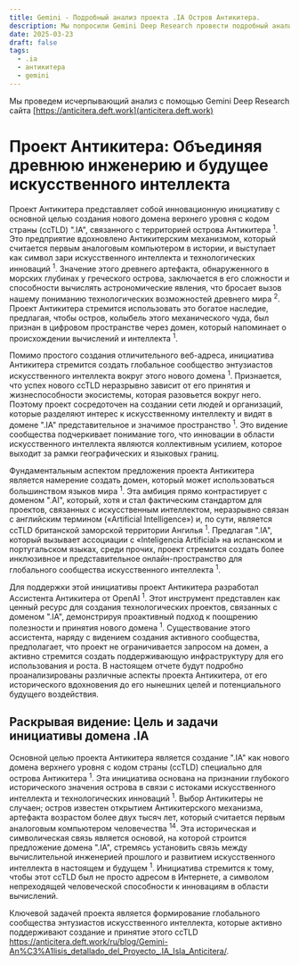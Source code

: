 ```yaml
---
title: Gemini - Подробный анализ проекта .IA Остров Антикитера.
description: Мы попросили Gemini Deep Research провести подробный анализ проекта .IA Остров Антикитера.
date: 2025-03-23
draft: false
tags:
  - .ia
  - антикитера
  - gemini
---
```


Мы проведем исчерпывающий анализ с помощью Gemini Deep Research сайта [https://anticitera.deft.work](anticitera.deft.work)

# **Проект Антикитера: Объединяя древнюю инженерию и будущее искусственного интеллекта**

Проект Антикитера представляет собой инновационную инициативу с основной целью создания нового домена верхнего уровня с кодом страны (ccTLD) ".IA", связанного с территорией острова Антикитера <sup>1</sup>. Это предприятие вдохновлено Антикитерским механизмом, который считается первым аналоговым компьютером в истории, и выступает как символ зари искусственного интеллекта и технологических инноваций <sup>1</sup>. Значение этого древнего артефакта, обнаруженного в морских глубинах у греческого острова, заключается в его сложности и способности вычислять астрономические явления, что бросает вызов нашему пониманию технологических возможностей древнего мира <sup>2</sup>. Проект Антикитера стремится использовать это богатое наследие, предлагая, чтобы остров, колыбель этого механического чуда, был признан в цифровом пространстве через домен, который напоминает о происхождении вычислений и интеллекта <sup>1</sup>.

Помимо простого создания отличительного веб-адреса, инициатива Антикитера стремится создать глобальное сообщество энтузиастов искусственного интеллекта вокруг этого нового домена <sup>1</sup>. Признается, что успех нового ccTLD неразрывно зависит от его принятия и жизнеспособности экосистемы, которая разовьется вокруг него. Поэтому проект сосредоточен на создании сети людей и организаций, которые разделяют интерес к искусственному интеллекту и видят в домене ".IA" представительное и значимое пространство <sup>1</sup>. Это видение сообщества подчеркивает понимание того, что инновации в области искусственного интеллекта являются коллективным усилием, которое выходит за рамки географических и языковых границ.

Фундаментальным аспектом предложения проекта Антикитера является намерение создать домен, который может использоваться большинством языков мира <sup>1</sup>. Эта амбиция прямо контрастирует с доменом ".AI", который, хотя и стал фактическим стандартом для проектов, связанных с искусственным интеллектом, неразрывно связан с английским термином («Artificial Intelligence») и, по сути, является ccTLD британской заморской территории Ангилья <sup>1</sup>. Предлагая ".IA", который вызывает ассоциации с «Inteligencia Artificial» на испанском и португальском языках, среди прочих, проект стремится создать более инклюзивное и представительное онлайн-пространство для глобального сообщества искусственного интеллекта <sup>1</sup>.

Для поддержки этой инициативы проект Антикитера разработал Ассистента Антикитера от OpenAI <sup>1</sup>. Этот инструмент представлен как ценный ресурс для создания технологических проектов, связанных с доменом ".IA", демонстрируя проактивный подход к поощрению полезности и принятия нового домена <sup>1</sup>. Существование этого ассистента, наряду с видением создания активного сообщества, предполагает, что проект не ограничивается запросом на домен, а активно стремится создать поддерживающую инфраструктуру для его использования и роста. В настоящем отчете будут подробно проанализированы различные аспекты проекта Антикитера, от его исторического вдохновения до его нынешних целей и потенциального будущего воздействия.

## **Раскрывая видение: Цель и задачи инициативы домена .IA**

Основной целью проекта Антикитера является создание ".IA" как нового домена верхнего уровня с кодом страны (ccTLD) специально для острова Антикитера <sup>1</sup>. Эта инициатива основана на признании глубокого исторического значения острова в связи с истоками искусственного интеллекта и технологических инноваций <sup>1</sup>. Выбор Антикитеры не случаен; остров известен открытием Антикитерского механизма, артефакта возрастом более двух тысяч лет, который считается первым аналоговым компьютером человечества <sup>14</sup>. Эта историческая и символическая связь является основой, на которой строится предложение домена ".IA", стремясь установить связь между вычислительной инженерией прошлого и развитием искусственного интеллекта в настоящем и будущем <sup>1</sup>. Инициатива стремится к тому, чтобы этот ccTLD был не просто адресом в Интернете, а символом непреходящей человеческой способности к инновациям в области вычислений.

Ключевой задачей проекта является формирование глобального сообщества энтузиастов искусственного интеллекта, которые активно поддерживают создание и принятие этого ccTLD https://anticitera.deft.work/ru/blog/Gemini-An%C3%A1lisis_detallado_del_Proyecto_.IA_Isla_Anticitera/.